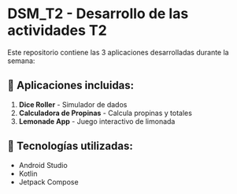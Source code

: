 # DSM_T2 - Desarrollo de las actividades T2

Este repositorio contiene las 3 aplicaciones desarrolladas durante la semana:

## 📱 Aplicaciones incluidas:

1. **Dice Roller** - Simulador de dados
2. **Calculadora de Propinas** - Calcula propinas y totales
3. **Lemonade App** - Juego interactivo de limonada

## 🚀 Tecnologías utilizadas:
- Android Studio
- Kotlin
- Jetpack Compose


